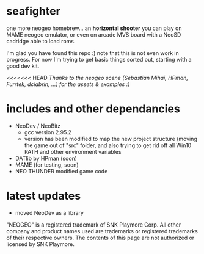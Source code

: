 # seafighter
one more neogeo homebrew... an **horizontal shooter** you can play on MAME neogeo emulator, or even on arcade MVS board with a NeoSD cadridge able to load roms.

I'm glad you have found this repo :) note that this is not even work in progress.
For now I'm trying to get basic things sorted out, starting with a good dev kit.

<<<<<<< HEAD
*Thanks to the neogeo scene (Sebastian Mihai, HPman, Furrtek, dciabrin, ...) for the assets & examples :)*

# includes and other dependancies
- NeoDev / NeoBitz
  - gcc version 2.95.2
  - version has been modified to map the new project structure (moving the game out of "src" folder, and also trying to get rid off all Win10 PATH and other environment variables
- DATlib by HPman (soon)
- MAME (for testing, soon)
- NEO THUNDER modified game code

# latest updates
- moved NeoDev as a library

"NEOGEO" is a registered trademark of SNK Playmore Corp. All other company and product names used are trademarks or registered trademarks of their respective owners.
The contents of this page are not authorized or licensed by SNK Playmore.
